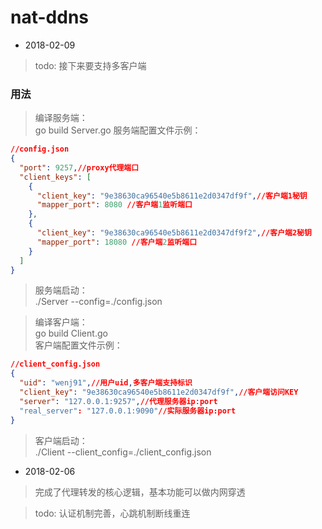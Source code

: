 # nat-ddns

* 2018-02-09
> todo: 接下来要支持多客户端

### 用法
> 编译服务端：  
go build Server.go 
服务端配置文件示例：
```json
//config.json
{
  "port": 9257,//proxy代理端口
  "client_keys": [
    {
      "client_key": "9e38630ca96540e5b8611e2d0347df9f",//客户端1秘钥
      "mapper_port": 8080 //客户端1监听端口
    },
    {
      "client_key": "9e38630ca96540e5b8611e2d0347df9f2",//客户端2秘钥
      "mapper_port": 18080 //客户端2监听端口
    }
  ]
}
``` 

> 服务端启动：   
./Server --config=./config.json

> 编译客户端：  
go build Client.go  
客户端配置文件示例：
```json
//client_config.json
{
  "uid": "wenj91",//用户uid,多客户端支持标识
  "client_key": "9e38630ca96540e5b8611e2d0347df9f",//客户端访问KEY
  "server": "127.0.0.1:9257",//代理服务器ip:port
  "real_server": "127.0.0.1:9090"//实际服务器ip:port
}
```
> 客户端启动：  
./Client --client_config=./client_config.json

* 2018-02-06  
> 完成了代理转发的核心逻辑，基本功能可以做内网穿透  

> todo: 认证机制完善，心跳机制断线重连